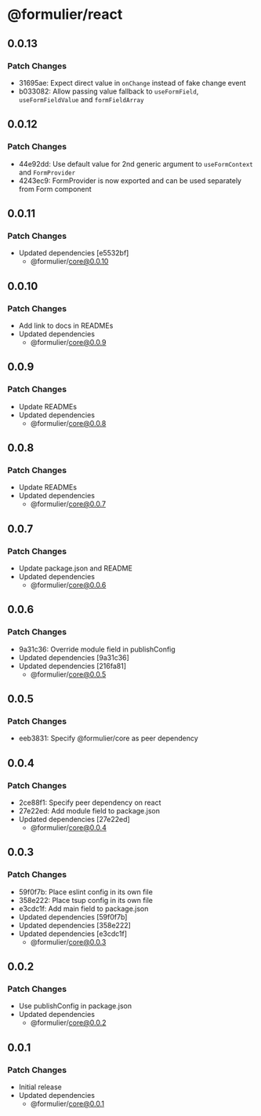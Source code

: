# @formulier/react

## 0.0.13

### Patch Changes

- 31695ae: Expect direct value in `onChange` instead of fake change event
- b033082: Allow passing value fallback to `useFormField`, `useFormFieldValue` and `formFieldArray`

## 0.0.12

### Patch Changes

- 44e92dd: Use default value for 2nd generic argument to `useFormContext` and `FormProvider`
- 4243ec9: FormProvider is now exported and can be used separately from Form component

## 0.0.11

### Patch Changes

- Updated dependencies [e5532bf]
  - @formulier/core@0.0.10

## 0.0.10

### Patch Changes

- Add link to docs in READMEs
- Updated dependencies
  - @formulier/core@0.0.9

## 0.0.9

### Patch Changes

- Update READMEs
- Updated dependencies
  - @formulier/core@0.0.8

## 0.0.8

### Patch Changes

- Update READMEs
- Updated dependencies
  - @formulier/core@0.0.7

## 0.0.7

### Patch Changes

- Update package.json and README
- Updated dependencies
  - @formulier/core@0.0.6

## 0.0.6

### Patch Changes

- 9a31c36: Override module field in publishConfig
- Updated dependencies [9a31c36]
- Updated dependencies [216fa81]
  - @formulier/core@0.0.5

## 0.0.5

### Patch Changes

- eeb3831: Specify @formulier/core as peer dependency

## 0.0.4

### Patch Changes

- 2ce88f1: Specify peer dependency on react
- 27e22ed: Add module field to package.json
- Updated dependencies [27e22ed]
  - @formulier/core@0.0.4

## 0.0.3

### Patch Changes

- 59f0f7b: Place eslint config in its own file
- 358e222: Place tsup config in its own file
- e3cdc1f: Add main field to package.json
- Updated dependencies [59f0f7b]
- Updated dependencies [358e222]
- Updated dependencies [e3cdc1f]
  - @formulier/core@0.0.3

## 0.0.2

### Patch Changes

- Use publishConfig in package.json
- Updated dependencies
  - @formulier/core@0.0.2

## 0.0.1

### Patch Changes

- Initial release
- Updated dependencies
  - @formulier/core@0.0.1
